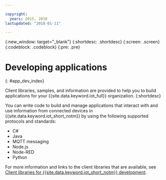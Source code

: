 ```yaml
---

copyright:
  years: 2015, 2018
lastupdated: "2018-01-11"

---
```


{:new_window: target="_blank"}
{:shortdesc: .shortdesc}
{:screen: .screen}
{:codeblock: .codeblock}
{:pre: .pre}

# Developing applications
{: #app_dev_index}

Client libraries, samples, and information are provided to help you to build applications for your {{site.data.keyword.iot_full}} organization.
{:shortdesc}

You can write code to build and manage applications that interact with and use information from connected devices in {{site.data.keyword.iot_short_notm}} by using the following supported protocols and standards:

- C#
- Java
- MQTT messaging
- Node.js
- Node-RED
- Python

For more information and links to the client libraries that are available, see [Client libraries for {{site.data.keyword.iot_short_notm}} development](../iot_platform_client_lib.html).

